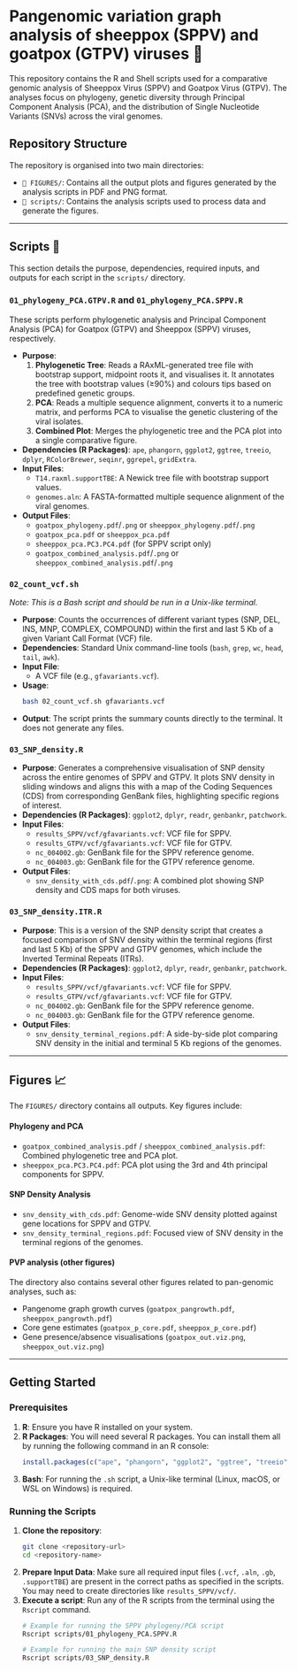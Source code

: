 # Pangenomic variation graph analysis of sheeppox (SPPV) and goatpox (GTPV) viruses 🧬

This repository contains the R and Shell scripts used for a comparative genomic analysis of Sheeppox Virus (SPPV) and Goatpox Virus (GTPV). The analyses focus on phylogeny, genetic diversity through Principal Component Analysis (PCA), and the distribution of Single Nucleotide Variants (SNVs) across the viral genomes.

## Repository Structure

The repository is organised into two main directories:

-   `📁 FIGURES/`: Contains all the output plots and figures generated by the analysis scripts in PDF and PNG format.
-   `📁 scripts/`: Contains the analysis scripts used to process data and generate the figures.

***

## Scripts 🔬

This section details the purpose, dependencies, required inputs, and outputs for each script in the `scripts/` directory.

### **`01_phylogeny_PCA.GTPV.R`** and **`01_phylogeny_PCA.SPPV.R`**

These scripts perform phylogenetic analysis and Principal Component Analysis (PCA) for Goatpox (GTPV) and Sheeppox (SPPV) viruses, respectively.

* **Purpose**:
    1.  **Phylogenetic Tree**: Reads a RAxML-generated tree file with bootstrap support, midpoint roots it, and visualises it. It annotates the tree with bootstrap values (≥90%) and colours tips based on predefined genetic groups.
    2.  **PCA**: Reads a multiple sequence alignment, converts it to a numeric matrix, and performs PCA to visualise the genetic clustering of the viral isolates.
    3.  **Combined Plot**: Merges the phylogenetic tree and the PCA plot into a single comparative figure.
* **Dependencies (R Packages)**: `ape`, `phangorn`, `ggplot2`, `ggtree`, `treeio`, `dplyr`, `RColorBrewer`, `seqinr`, `ggrepel`, `gridExtra`.
* **Input Files**:
    * `T14.raxml.supportTBE`: A Newick tree file with bootstrap support values.
    * `genomes.aln`: A FASTA-formatted multiple sequence alignment of the viral genomes.
* **Output Files**:
    * `goatpox_phylogeny.pdf`/`.png` or `sheeppox_phylogeny.pdf`/`.png`
    * `goatpox_pca.pdf` or `sheeppox_pca.pdf`
    * `sheeppox_pca.PC3.PC4.pdf` (for SPPV script only)
    * `goatpox_combined_analysis.pdf`/`.png` or `sheeppox_combined_analysis.pdf`/`.png`

### **`02_count_vcf.sh`**

*Note: This is a Bash script and should be run in a Unix-like terminal.*

* **Purpose**: Counts the occurrences of different variant types (SNP, DEL, INS, MNP, COMPLEX, COMPOUND) within the first and last 5 Kb of a given Variant Call Format (VCF) file.
* **Dependencies**: Standard Unix command-line tools (`bash`, `grep`, `wc`, `head`, `tail`, `awk`).
* **Input File**:
    * A VCF file (e.g., `gfavariants.vcf`).
* **Usage**:
    ```bash
    bash 02_count_vcf.sh gfavariants.vcf
    ```
* **Output**: The script prints the summary counts directly to the terminal. It does not generate any files.

### **`03_SNP_density.R`**

* **Purpose**: Generates a comprehensive visualisation of SNP density across the entire genomes of SPPV and GTPV. It plots SNV density in sliding windows and aligns this with a map of the Coding Sequences (CDS) from corresponding GenBank files, highlighting specific regions of interest.
* **Dependencies (R Packages)**: `ggplot2`, `dplyr`, `readr`, `genbankr`, `patchwork`.
* **Input Files**:
    * `results_SPPV/vcf/gfavariants.vcf`: VCF file for SPPV.
    * `results_GTPV/vcf/gfavariants.vcf`: VCF file for GTPV.
    * `nc_004002.gb`: GenBank file for the SPPV reference genome.
    * `nc_004003.gb`: GenBank file for the GTPV reference genome.
* **Output Files**:
    * `snv_density_with_cds.pdf`/`.png`: A combined plot showing SNP density and CDS maps for both viruses.

### **`03_SNP_density.ITR.R`**

* **Purpose**: This is a version of the SNP density script that creates a focused comparison of SNV density within the terminal regions (first and last 5 Kb) of the SPPV and GTPV genomes, which include the Inverted Terminal Repeats (ITRs).
* **Dependencies (R Packages)**: `ggplot2`, `dplyr`, `readr`, `genbankr`, `patchwork`.
* **Input Files**:
    * `results_SPPV/vcf/gfavariants.vcf`: VCF file for SPPV.
    * `results_GTPV/vcf/gfavariants.vcf`: VCF file for GTPV.
    * `nc_004002.gb`: GenBank file for the SPPV reference genome.
    * `nc_004003.gb`: GenBank file for the GTPV reference genome.
* **Output Files**:
    * `snv_density_terminal_regions.pdf`: A side-by-side plot comparing SNV density in the initial and terminal 5 Kb regions of the genomes.

***

## Figures 📈

The `FIGURES/` directory contains all outputs. Key figures include:

#### **Phylogeny and PCA**

* `goatpox_combined_analysis.pdf` / `sheeppox_combined_analysis.pdf`: Combined phylogenetic tree and PCA plot.
* `sheeppox_pca.PC3.PC4.pdf`: PCA plot using the 3rd and 4th principal components for SPPV.

#### **SNP Density Analysis**

* `snv_density_with_cds.pdf`: Genome-wide SNV density plotted against gene locations for SPPV and GTPV.
* `snv_density_terminal_regions.pdf`: Focused view of SNV density in the terminal regions of the genomes.

#### **PVP analysis (other figures)**

The directory also contains several other figures related to pan-genomic analyses, such as:

* Pangenome graph growth curves (`goatpox_pangrowth.pdf`, `sheeppox_pangrowth.pdf`)
* Core gene estimates (`goatpox_p_core.pdf`, `sheeppox_p_core.pdf`)
* Gene presence/absence visualisations (`goatpox_out.viz.png`, `sheeppox_out.viz.png`)

***

## Getting Started

### Prerequisites

1.  **R**: Ensure you have R installed on your system.
2.  **R Packages**: You will need several R packages. You can install them all by running the following command in an R console:
    ```R
    install.packages(c("ape", "phangorn", "ggplot2", "ggtree", "treeio", "dplyr", "RColorBrewer", "seqinr", "ggrepel", "gridExtra", "readr", "genbankr", "patchwork"))
    ```
3.  **Bash**: For running the `.sh` script, a Unix-like terminal (Linux, macOS, or WSL on Windows) is required.

### Running the Scripts

1.  **Clone the repository**:
    ```bash
    git clone <repository-url>
    cd <repository-name>
    ```
2.  **Prepare Input Data**: Make sure all required input files (`.vcf`, `.aln`, `.gb`, `.supportTBE`) are present in the correct paths as specified in the scripts. You may need to create directories like `results_SPPV/vcf/`.
3.  **Execute a script**: Run any of the R scripts from the terminal using the `Rscript` command.
    ```bash
    # Example for running the SPPV phylogeny/PCA script
    Rscript scripts/01_phylogeny_PCA.SPPV.R

    # Example for running the main SNP density script
    Rscript scripts/03_SNP_density.R
    ```
